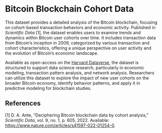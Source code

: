 # Bitcoin Blockchain Cohort Data

This dataset provides a detailed analysis of the Bitcoin blockchain, focusing on cohort-based transaction behaviors and economic activity. Published in *Scientific Data* [1], the dataset enables users to examine trends and dynamics within Bitcoin user cohorts over time. It includes transaction data from Bitcoin’s inception in 2009, categorized by various transaction and cohort characteristics, offering a unique perspective on user activity and the evolution of Bitcoin’s economic landscape.

Available as open-access on the [Harvard Dataverse](https://dataverse.harvard.edu/dataset.xhtml?persistentId=doi:10.7910/DVN/XSZQWP), the dataset is structured to support data science research, particularly in economic modeling, transaction pattern analysis, and network analysis. Researchers can utilize this dataset to explore the impact of new user cohorts on the broader Bitcoin economy, identify behavior patterns, and apply it in predictive modeling for blockchain studies.

## References
[1] D. A. Ante, “Deciphering Bitcoin blockchain data by cohort analysis,” *Scientific Data*, vol. 9, no. 1, p. 605, 2022. Available: https://www.nature.com/articles/s41597-022-01254-0.

